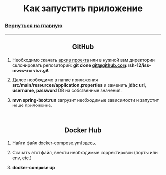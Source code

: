 # <p align="center">Как запустить приложение</p>

### [Вернуться на главную](/README.md)

---

## <p style="text-align: center">GitHub</p>

1. Необходимо скачать [архив проекта](https://github.com/rsh-12/iss-moex-service) или в нужной вам директории склонировать репозиторий: **git clone git@github.com:rsh-12/iss-moex-service.git**
   

2. Далее необходимо в папке приложения **src/main/resources/application.properties** и заменить **jdbc url, username, password** DB на собственные значения. 


3. **mvn spring-boot:run** загрузит необходимые зависимости и запустит наше приложение.
<br>

## <p style="text-align: center">Docker Hub</p>
1. Найти файл docker-compose.yml [здесь](https://github.com/rsh-12/iss-moex-service/blob/main/docker-compose.yml). 
   

2. Скачать этот файл, внести необходимые корректировки (порты или env, etc.)
   

3. **docker-compose up** 